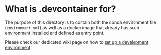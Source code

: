 # What is .devcontainer for?
The purpose of this directory is to contain both the conda environment file (`environment.yml`) as well as a docker image that already has such environment installed and defined as entry point.

Please check our dedicated wiki page on how to [set up a development environment](https://github.com/Deltares/ra2ce/wiki/Setting-up-a-dev-environment)